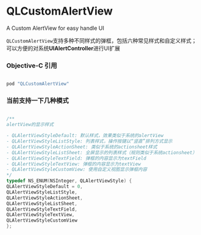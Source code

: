 # QLCustomAlertView

A Custom AlertView for easy handle UI

`QLCustomAlertView`支持多种不同样式的弹框，包括六种常见样式和自定义样式；可以方便的对系统**UIAlertController**进行UI扩展


### Objective-C 引用

```objective-c

pod "QLCustomAlertView"

```

### 当前支持一下几种模式

```objective-c

/**
alertView的显示样式

- QLAlertViewStyleDefault: 默认样式，效果类似于系统的alertView
- QLAlertViewStyleListStyle: 列表样式，操作按键以“竖直”排列方式显示
- QLAlertViewStyleActionSheet: 类似于系统的actionsheet样式
- QLAlertViewStyleListSheet: 全屏显示的列表样式（规则类似于系统actionsheet）
- QLAlertViewStyleTextField: 弹框的内容显示为textField
- QLAlertViewStyleTextView: 弹框的内容显示为textView
- QLAlertViewStyleCustomView: 使用自定义视图显示弹框内容
*/
typedef NS_ENUM(NSInteger, QLAlertViewStyle) {
QLAlertViewStyleDefault = 0,
QLAlertViewStyleListStyle,
QLAlertViewStyleActionSheet,
QLAlertViewStyleListSheet,
QLAlertViewStyleTextField,
QLAlertViewStyleTextView,
QLAlertViewStyleCustomView
};

```
